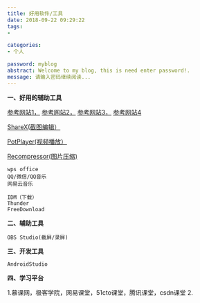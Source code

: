 ```yaml
---
title: 好用软件/工具
date: 2018-09-22 09:29:22
tags: 
- 

categories:
- 个人

password: myblog
abstract: Welcome to my blog, this is need enter password!.
message: 请输入密码继续阅读...
---
```


**一、好用的辅助工具**

   [参考网站1，](https://zhuanlan.zhihu.com/p/113302370) 
   [参考网站2，](https://zhuanlan.zhihu.com/p/40553497)
   [参考网站3，](https://zhuanlan.zhihu.com/p/113302370)
   [参考网站4](https://zhuanlan.zhihu.com/p/113302370)
   
   
   [ShareX(截图编辑）](https://getsharex.com/)
   
   [PotPlayer(视频播放）](http://potplayer.daum.net/)
   
   [Recompressor(图片压缩)](https://zh.recompressor.com/)
   
      


	wps office
	QQ/微信/QQ音乐
	网易云音乐

	IDM（下载）
	Thunder
	FreeDownload


	
**二、辅助工具**

	OBS Studio(截屏/录屏)
	

**三、开发工具**	

	AndroidStudio
	
**四、学习平台**	

1.慕课网，极客学院，网易课堂，51cto课堂，腾讯课堂，csdn课堂
2.